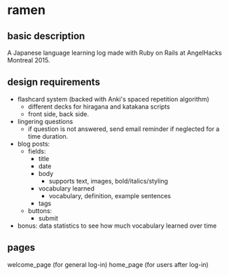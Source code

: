 ramen
=====
basic description
-----------------

A Japanese language learning log made with Ruby on Rails at AngelHacks Montreal 2015.

design requirements
-------------------
- flashcard system (backed with Anki's spaced repetition algorithm)
	- different decks for hiragana and katakana scripts
	- front side, back side.
- lingering questions
	- if question is not answered, send email reminder if neglected for a time duration.
- blog posts:
	- fields:
		- title
		- date
		- body
			- supports text, images, bold/italics/styling
		- vocabulary learned
			- vocabulary, definition, example sentences
		- tags
	- buttons:
		- submit
- bonus: data statistics to see how much vocabulary learned over time

pages
------------
welcome_page (for general log-in)
home_page (for users after log-in)





